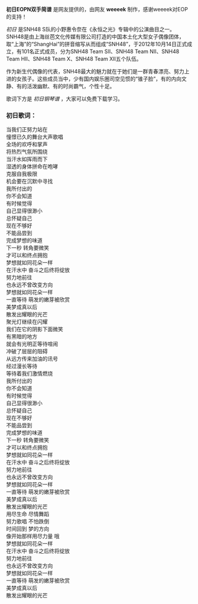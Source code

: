 

**初日EOPN双手简谱** 是网友提供的，由网友 **weeeek** 制作，感谢weeeek对EOP的支持！

_初日_ 是SNH48
S队的小野惠令奈在《永恒之光》专辑中的公演曲目之一。SNH48是由上海丝芭文化传媒有限公司打造的中国本土化大型女子偶像团体，取“上海”的“ShangHai”的拼音缩写从而组成“SNH48”，于2012年10月14日正式成立，有101名正式成员，分为SNH48
Team SII、SNH48 Team NII、SNH48 Team HII、SNH48 Team X、SNH48 Team XII五个队伍。

作为新生代偶像的代表，SNH48最大的魅力就在于她们是一群青春漂亮、努力上进的女孩子。这些成员当中，少有国内娱乐圈司空见惯的“锥子脸”，有的内向文静、有的活泼幽默、有的时尚霸气，个性十足。

歌词下方是 _初日钢琴谱_ ，大家可以免费下载学习。

### 初日歌词：

当我们正努力站在  
憧憬已久的舞台大声歌唱  
全场的欢呼和掌声  
将热烈气氛所围绕  
当汗水如挥雨而下  
湿透的身体拼命在咆哮  
克服自我极限  
机会要在沉默中寻找  
我所付出的  
你不会知道  
有时候觉得  
自己显得很渺小  
总怀疑自己  
现在不够好  
不能品尝到  
完成梦想的味道  
下一秒 转角要微笑  
才可以和终点拥抱  
梦想就如同花朵一样  
在汗水中 奋斗之后终将绽放  
努力地前往  
也永远不曾改变方向  
梦想就如同花朵一样  
一直等待 萌发的嫩芽被欣赏  
美梦成真以后  
散发出耀眼的光芒  
聚光灯继续在闪耀  
我们在它的阴影下面微笑  
有黑暗的地方  
就会有光明正等待喧闹  
冲破了层层的阻碍  
从远方传来加油的讯号  
经过漫长等待  
等待着我们激情燃烧  
我所付出的  
你不会知道  
有时候觉得  
自己显得很渺小  
总怀疑自己  
现在不够好  
不能品尝到  
完成梦想的味道  
下一秒 转角要微笑  
才可以和终点拥抱  
梦想就如同花朵一样  
在汗水中 奋斗之后终将绽放  
努力地前往  
也永远不曾改变方向  
梦想就如同花朵一样  
一直等待 萌发的嫩芽被欣赏  
美梦成真以后  
散发出耀眼的光芒  
用尽生命 尽情舞蹈  
努力歌唱 不怕跌倒  
时间回到 梦的方向  
像开始那样用尽力量 哦  
梦想就如同花朵一样  
在汗水中 奋斗之后终将绽放  
努力地前往  
也永远不曾改变方向  
梦想就如同花朵一样  
一直等待 萌发的嫩芽被欣赏  
美梦成真以后  
散发出耀眼的光芒

